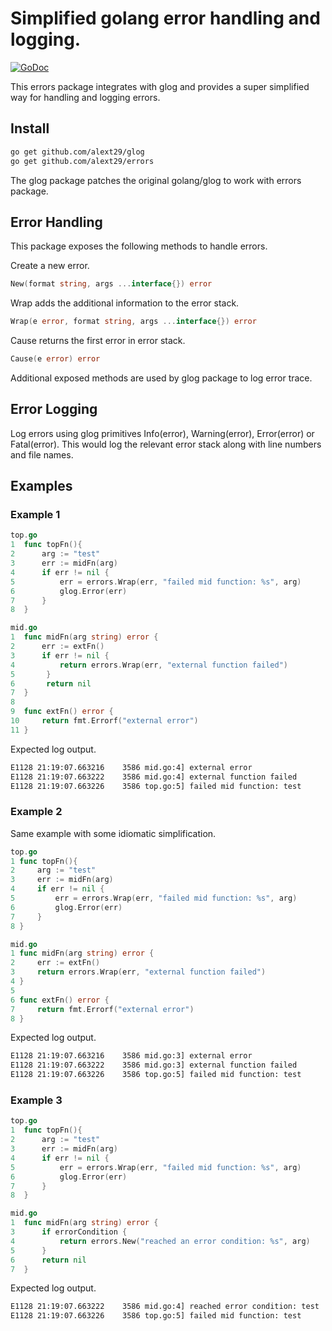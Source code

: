 # Simplified golang error handling and logging.
[![GoDoc](https://godoc.org/github.com/alext29/errors?status.svg)](https://godoc.org/github.com/alext29/errors)

This errors package integrates with glog and provides a super simplified way for handling and logging errors.

## Install

```bash
go get github.com/alext29/glog
go get github.com/alext29/errors
```
The glog package patches the original golang/glog to work with errors package.

## Error Handling

This package exposes the following methods to handle errors.

Create a new error.
```go
New(format string, args ...interface{}) error
```

Wrap adds the additional information to the error stack.
```go
Wrap(e error, format string, args ...interface{}) error
```

Cause returns the first error in error stack.
```go
Cause(e error) error
```
Additional exposed methods are used by glog package to log error trace.

## Error Logging

Log errors using glog primitives Info(error), Warning(error), Error(error) or Fatal(error). This would log the relevant error stack along with line numbers and file names.

## Examples

### Example 1

```go
top.go
1  func topFn(){
2      arg := "test"
3      err := midFn(arg)
4      if err != nil {
5          err = errors.Wrap(err, "failed mid function: %s", arg)
6          glog.Error(err)
7      }
8  }

mid.go
1  func midFn(arg string) error {
2      err := extFn()
3      if err != nil {
4          return errors.Wrap(err, "external function failed")
5       }
6       return nil
7  }
8
9  func extFn() error {
10     return fmt.Errorf("external error")
11 }
```
Expected log output.
```bash
E1128 21:19:07.663216    3586 mid.go:4] external error
E1128 21:19:07.663222    3586 mid.go:4] external function failed
E1128 21:19:07.663226    3586 top.go:5] failed mid function: test
```

### Example 2

Same example with some idiomatic simplification.

```go
top.go
1 func topFn(){
2     arg := "test"
3     err := midFn(arg)
4     if err != nil {
5         err = errors.Wrap(err, "failed mid function: %s", arg)
6         glog.Error(err)
7     }
8 }

mid.go
1 func midFn(arg string) error {
2     err := extFn()
3     return errors.Wrap(err, "external function failed")
4 }
5
6 func extFn() error {
7     return fmt.Errorf("external error")
8 }
```
Expected log output.
```bash
E1128 21:19:07.663216    3586 mid.go:3] external error
E1128 21:19:07.663222    3586 mid.go:3] external function failed
E1128 21:19:07.663226    3586 top.go:5] failed mid function: test
```

### Example 3

```go
top.go
1  func topFn(){
2      arg := "test"
3      err := midFn(arg)
4      if err != nil {
5          err = errors.Wrap(err, "failed mid function: %s", arg)
6          glog.Error(err)
7      }
8  }

mid.go
1  func midFn(arg string) error {
3      if errorCondition {
4          return errors.New("reached an error condition: %s", arg)
5      }
6      return nil
7  }
```
Expected log output.
```bash
E1128 21:19:07.663222    3586 mid.go:4] reached error condition: test
E1128 21:19:07.663226    3586 top.go:5] failed mid function: test
```
